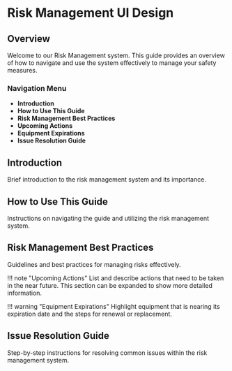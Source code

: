# Risk Management UI Design

## Overview

Welcome to our Risk Management system. This guide provides an overview of how to navigate and use the system effectively to manage your safety measures.

### Navigation Menu

- **Introduction**
- **How to Use This Guide**
- **Risk Management Best Practices**
- **Upcoming Actions**
- **Equipment Expirations**
- **Issue Resolution Guide**

## Introduction

Brief introduction to the risk management system and its importance.

## How to Use This Guide

Instructions on navigating the guide and utilizing the risk management system.

## Risk Management Best Practices

Guidelines and best practices for managing risks effectively.

!!! note "Upcoming Actions"
    List and describe actions that need to be taken in the near future. This section can be expanded to show more detailed information.

!!! warning "Equipment Expirations"
    Highlight equipment that is nearing its expiration date and the steps for renewal or replacement.

## Issue Resolution Guide

Step-by-step instructions for resolving common issues within the risk management system.


